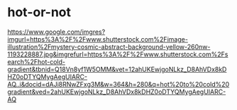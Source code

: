 # hot-or-not

https://www.google.com/imgres?imgurl=https%3A%2F%2Fwww.shutterstock.com%2Fimage-illustration%2Fmystery-cosmic-abstract-background-yellow-260nw-1193228887.jpg&imgrefurl=https%3A%2F%2Fwww.shutterstock.com%2Fsearch%2Fhot-cold-gradient&tbnid=Q18Vn8yf1W5OMM&vet=12ahUKEwjgoNLkz_D8AhVDx8kDHZ0oDTYQMygAegUIARC-AQ..i&docid=dAJi8RNwZFxg3M&w=364&h=280&q=hot%20to%20cold%20gradient&ved=2ahUKEwjgoNLkz_D8AhVDx8kDHZ0oDTYQMygAegUIARC-AQ